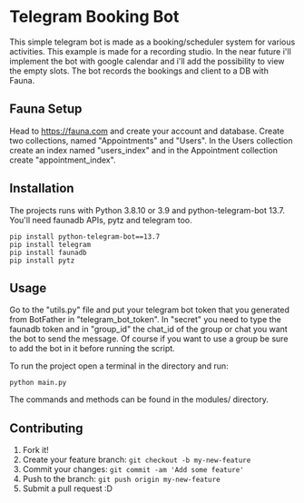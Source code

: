 # Telegram Booking Bot

This simple telegram bot is made as a booking/scheduler system for various activities. This example is made for a recording studio.
In the near future i'll implement the bot with google calendar and i'll add the possibility to view the empty slots.
The bot records the bookings and client to a DB with Fauna.


## Fauna Setup

Head to https://fauna.com and create your account and database. Create two collections, named "Appointments" and "Users".
In the Users collection create an index named "users_index" and in the Appointment collection create "appointment_index".


## Installation

The projects runs with Python 3.8.10 or 3.9 and python-telegram-bot 13.7. You'll need faunadb APIs, pytz and telegram too.


 ```
 pip install python-telegram-bot==13.7
 pip install telegram
 pip install faunadb
 pip install pytz
 ```

## Usage

Go to the "utils.py" file and put your telegram bot token that you generated from BotFather in "telegram_bot_token".
In "secret" you need to type the faunadb token and in "group_id" the chat_id of the group or chat you want the bot to send the message.
Of course if you want to use a group be sure to add the bot in it before running the script.

To run the project open a terminal in the directory and run:

```
python main.py
```

The commands and methods can be found in the modules/ directory.


## Contributing

1. Fork it!
2. Create your feature branch: `git checkout -b my-new-feature`
3. Commit your changes: `git commit -am 'Add some feature'`
4. Push to the branch: `git push origin my-new-feature`
5. Submit a pull request :D